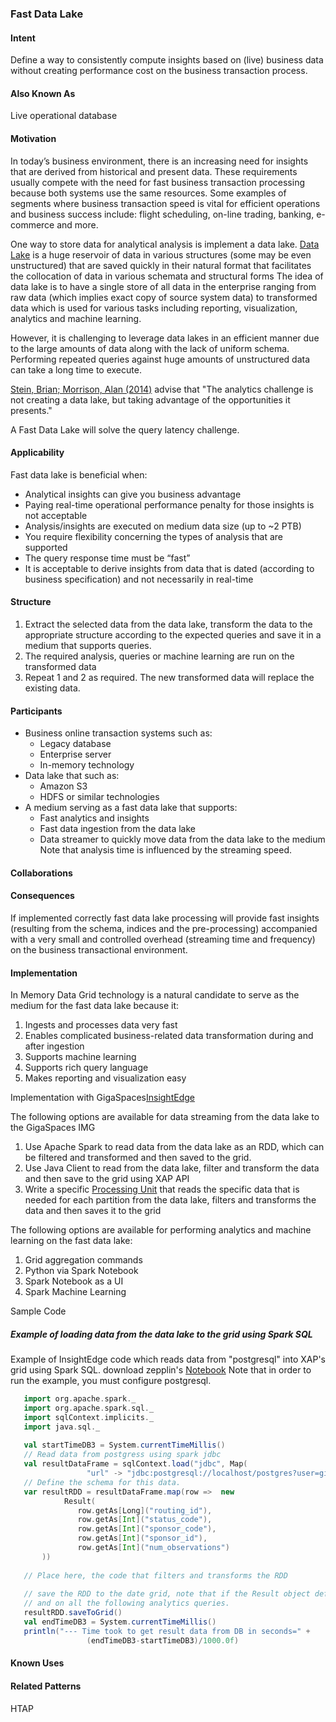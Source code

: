 ### Fast Data Lake 


#### Intent
Define a way to consistently compute insights based on (live) business data without creating performance cost on the business transaction process.
 
 
#### Also Known As 
Live operational database


#### Motivation 
In today’s business environment, there is an increasing need for insights that are derived from historical and present data.  These requirements usually compete with the need for fast business transaction processing because both systems use the same resources.
Some examples of segments where business transaction speed is vital for efficient operations and business success include: flight scheduling, on-line trading, banking, e-commerce and more.

One way to store data for analytical analysis is implement a data lake.
[Data Lake](https://en.wikipedia.org/wiki/Data_lake) is a huge reservoir of data in various structures (some may be even unstructured) that are saved quickly in their natural  format that facilitates the collocation of data in various schemata and structural forms
The idea of data lake is to have a single store of all data in the enterprise ranging from raw data (which implies exact copy of source system data) to transformed data which is used for various tasks including reporting, visualization, analytics and machine learning. 

However, it is challenging to leverage data lakes in an efficient manner due to the large amounts of data along with the lack of uniform schema. Performing repeated queries against huge amounts of unstructured data can take a long time to execute.

[Stein, Brian; Morrison, Alan (2014)](http://www.pwc.com/en_US/us/technoindicescast/2014/cloud-computing/assets/pdf/pwc-technology-forecast-data-lakes.pdf)  advise that "The analytics challenge is not creating a data lake, but taking advantage of the opportunities it presents."

A Fast Data Lake will solve the query latency challenge.


#### Applicability 
Fast data lake is beneficial when:
* Analytical insights can give you business advantage
* Paying real-time operational performance penalty for those insights is not acceptable
* Analysis/insights are executed on medium data size (up to ~2 PTB)
* You require flexibility concerning the types of analysis that are supported
* The query response time must be “fast”
* It is acceptable to derive insights from data that is dated (according to business specification) and not necessarily in real-time

#### Structure 
1. Extract the selected data from the data lake, transform the data to the appropriate structure according to the expected queries and save it in a medium that supports queries. 
2. The required analysis, queries or machine learning are run on the transformed data
2. Repeat 1 and 2 as required. The new transformed data will replace the existing data.
 

#### Participants
* Business online transaction systems such as:
  * Legacy database
  * Enterprise server
  * In-memory technology
* Data lake that such as:
  * Amazon S3
  * HDFS or similar technologies
* A medium serving as a fast data lake that supports:
  * Fast analytics and insights 
  * Fast data ingestion from the data lake
  * Data streamer to quickly move data from the data lake to the medium
	Note that analysis time is influenced by the streaming speed.
  

#### Collaborations
 

#### Consequences
If implemented correctly fast data lake processing will provide fast insights (resulting from the schema, indices and the pre-processing) accompanied with a very small and controlled overhead (streaming time and frequency) on the business transactional environment.
 
#### Implementation
In Memory Data Grid technology is a natural candidate to serve as the medium for the fast data lake because it:
1. Ingests and processes data very fast 
2. Enables complicated business-related data transformation during and after ingestion
3. Supports machine learning
4. Supports rich query language
5. Makes reporting and visualization easy

Implementation with GigaSpaces[InsightEdge](https://insightedge.io/)
 
The following options are available for data streaming from the data lake to the GigaSpaces IMG
1. Use Apache Spark to read data from the data lake as an RDD, which can be filtered and transformed and then saved to the grid.
2. Use Java Client to read from the data lake, filter and transform the data and then save to the grid using XAP API
3. Write a specific [Processing Unit](https://docs.gigaspaces.com/xap/12.1/dev-java/the-processing-unit-overview.html) that reads the specific data that is needed for each partition from the data lake, filters and transforms the data and then saves it to the grid
 
The following options are available for performing analytics and machine learning on the fast data lake:
1. Grid aggregation commands
2. Python via Spark Notebook
3. Spark Notebook as a UI
4. Spark Machine Learning 
 
Sample Code
 
##### Example of loading data from the data lake to the grid using Spark SQL
Example of InsightEdge code which reads data from "postgresql" into XAP's grid using Spark SQL.
download zepplin's [Notebook](https://github.com/InsightEdge/aa-helios.git)
Note that in order to run the example, you must configure postgresql.
 
```Scala
   import org.apache.spark._
   import org.apache.spark.sql._
   import sqlContext.implicits._
   import java.sql._
   
   val startTimeDB3 = System.currentTimeMillis()
   // Read data from postgress using spark jdbc
   val resultDataFrame = sqlContext.load("jdbc", Map(
                 "url" -> "jdbc:postgresql://localhost/postgres?user=giga123&password=giga123","dbtable" -> "forecast_result"))
   // Define the schema for this data.              
   var resultRDD = resultDataFrame.map(row =>  new 
            Result(
               row.getAs[Long]("routing_id"), 
               row.getAs[Int]("status_code"), 
               row.getAs[Int]("sponsor_code"),
               row.getAs[Int]("sponsor_id"), 
               row.getAs[Int]("num_observations")
       ))
       
   // Place here, the code that filters and transforms the RDD
       
   // save the RDD to the date grid, note that if the Result object defined with indices those indices will be used to fetch the data from the grid
   // and on all the following analytics queries. 
   resultRDD.saveToGrid() 
   val endTimeDB3 = System.currentTimeMillis()
   println("--- Time took to get result data from DB in seconds=" + 
                 (endTimeDB3-startTimeDB3)/1000.0f)
```
 
#### Known Uses
 
#### Related Patterns
HTAP

